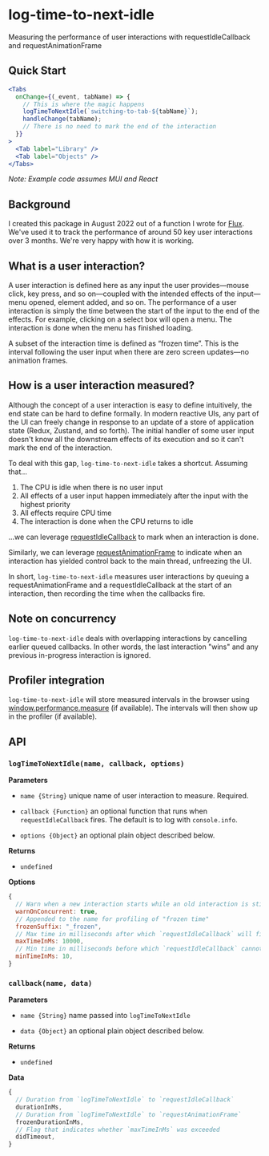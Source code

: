 # log-time-to-next-idle

Measuring the performance of user interactions with requestIdleCallback and requestAnimationFrame

## Quick Start

```jsx
<Tabs
  onChange={(_event, tabName) => {
    // This is where the magic happens
    logTimeToNextIdle(`switching-to-tab-${tabName}`);
    handleChange(tabName);
    // There is no need to mark the end of the interaction
  }}
>
  <Tab label="Library" />
  <Tab label="Objects" />
</Tabs>
```

_Note: Example code assumes MUI and React_

## Background

I created this package in August 2022 out of a function I wrote for [Flux](https://www.flux.ai/). We've used it to track the performance of around 50 key user interactions over 3 months. We're very happy with how it is working.

## What is a user interaction?

A user interaction is defined here as any input the user provides—mouse click, key press, and so on—coupled with the intended effects of the input—menu opened, element added, and so on. The performance of a user interaction is simply the time between the start of the input to the end of the effects. For example, clicking on a select box will open a menu. The interaction is done when the menu has finished loading.

A subset of the interaction time is defined as “frozen time”. This is the interval following the user input when there are zero screen updates––no animation frames.

## How is a user interaction measured?

Although the concept of a user interaction is easy to define intuitively, the end state can be hard to define formally. In modern reactive UIs, any part of the UI can freely change in response to an update of a store of application state (Redux, Zustand, and so forth). The initial handler of some user input doesn't know all the downstream effects of its execution and so it can't mark the end of the interaction.

To deal with this gap, `log-time-to-next-idle` takes a shortcut. Assuming that...

1. The CPU is idle when there is no user input
2. All effects of a user input happen immediately after the input with the highest priority
3. All effects require CPU time
4. The interaction is done when the CPU returns to idle

...we can leverage [requestIdleCallback](https://developer.mozilla.org/en-US/docs/Web/API/Window/requestIdleCallback) to mark when an interaction is done.

Similarly, we can leverage [requestAnimationFrame](https://developer.mozilla.org/en-US/docs/Web/API/window/requestAnimationFrame) to indicate when an interaction has yielded control back to the main thread, unfreezing the UI.

In short, `log-time-to-next-idle` measures user interactions by queuing a requestAnimationFrame and a requestIdleCallback at the start of an interaction, then recording the time when the callbacks fire.

## Note on concurrency

`log-time-to-next-idle` deals with overlapping interactions by cancelling earlier queued callbacks. In other words, the last interaction "wins" and any previous in-progress interaction is ignored.

## Profiler integration

`log-time-to-next-idle` will store measured intervals in the browser using [window.performance.measure](https://developer.mozilla.org/en-US/docs/Web/API/Performance/measure) (if available). The intervals will then show up in the profiler (if available).

## API

### `logTimeToNextIdle(name, callback, options)`

**Parameters**

- `name {String}` unique name of user interaction to measure. Required.

- `callback {Function}` an optional function that runs when `requestIdleCallback` fires. The default is to log with `console.info`.

- `options {Object}` an optional plain object described below.

**Returns**

- `undefined`

**Options**

```jsx
{
  // Warn when a new interaction starts while an old interaction is still in progress
  warnOnConcurrent: true,
  // Appended to the name for profiling of "frozen time"
  frozenSuffix: "_frozen",
  // Max time in milliseconds after which `requestIdleCallback` will fire
  maxTimeInMs: 10000,
  // Min time in milliseconds before which `requestIdleCallback` cannot fire
  minTimeInMs: 10,
}
```

### `callback(name, data)`

**Parameters**

- `name {String}` name passed into `logTimeToNextIdle`

- `data {Object}` an optional plain object described below.

**Returns**

- `undefined`

**Data**

```jsx
{
  // Duration from `logTimeToNextIdle` to `requestIdleCallback`
  durationInMs,
  // Duration from `logTimeToNextIdle` to `requestAnimationFrame`
  frozenDurationInMs,
  // Flag that indicates whether `maxTimeInMs` was exceeded
  didTimeout,
}
```
